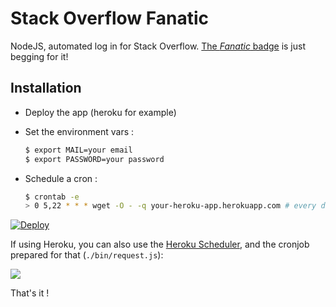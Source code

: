 
# Stack Overflow Fanatic

NodeJS, automated log in for Stack Overflow. [The *Fanatic* badge][0] is just begging for it!


## Installation

- Deploy the app (heroku for example)
- Set the environment vars :

	```BASH
	$ export MAIL=your email
	$ export PASSWORD=your password
	```

- Schedule a cron :

	```bash
	$ crontab -e
	> 0 5,22 * * * wget -O - -q your-heroku-app.herokuapp.com # every day at 5h/22h
	```

[![Deploy](https://www.herokucdn.com/deploy/button.png)](https://heroku.com/deploy?template=https://github.com/Thom-x/stackoverflow-fanatic)

If using Heroku, you can also use the [Heroku Scheduler](https://scheduler.heroku.com/dashboard), and the cronjob prepared for that (`./bin/request.js`): 

![](https://monosnap.com/file/TMjP78NkluNICIJOxnZZNUv3rYUkJo.png)

That's it !

[0]: https://stackoverflow.com/help/badges/83/fanatic